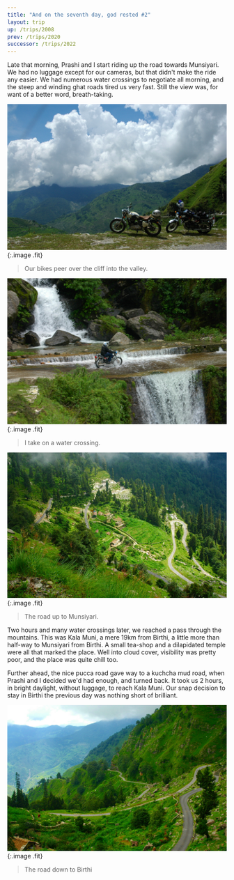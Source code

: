 ```yaml
---
title: "And on the seventh day, god rested #2"
layout: trip
up: /trips/2008
prev: /trips/2020
successor: /trips/2022
---
```


Late that morning, Prashi and I start riding up the road             towards Munsiyari. We had no luggage except for our cameras, but             that didn't make the ride any easier. We had numerous water             crossings to negotiate all morning, and the steep and winding             ghat roads tired us very fast. Still the view was, for want of a             better word, breath-taking.

![DSC_0097.JPG](/images/photos/DSC_0097.JPG 'DSC_0097.JPG'){:.image .fit}

>  Our bikes peer over the cliff into the valley.             

![DSC_0101.JPG](/images/photos/DSC_0101.JPG 'DSC_0101.JPG'){:.image .fit}

>  I take on a water crossing. 

![DSC_0107.JPG](/images/photos/DSC_0107.JPG 'DSC_0107.JPG'){:.image .fit}

>  The road up to Munsiyari. 

Two hours and many water crossings later, we reached a pass             through the mountains. This was Kala Muni, a mere 19km from             Birthi, a little more than half-way to Munsiyari from Birthi. A             small tea-shop and a dilapidated temple were all that marked the             place. Well into cloud cover, visibility was pretty poor, and             the place was quite chill too.

Further ahead, the nice pucca road gave way to a kuchcha mud             road, when Prashi and I decided we'd had enough, and turned             back. It took us 2 hours, in bright daylight, without luggage,             to reach Kala Muni. Our snap decision to stay in Birthi the             previous day was nothing short of brilliant.

![DSC_0115.JPG](/images/photos/DSC_0115.JPG 'DSC_0115.JPG'){:.image .fit}

>  The road down to Birthi 


